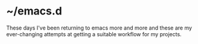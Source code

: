 # ~/emacs.d

These days I've been returning to emacs more and more and these are my
ever-changing attempts at getting a suitable workflow for my projects.

